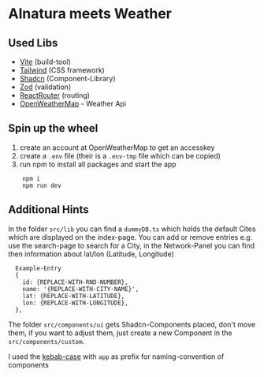 # Alnatura meets Weather

## Used Libs
- [Vite](https://vite.dev/) (build-tool)
- [Tailwind](https://tailwindcss.com/) (CSS framework)
- [Shadcn](https://ui.shadcn.com/) (Component-Library)
- [Zod](https://zod.dev/) (validation)
- [ReactRouter](https://reactrouter.com/home) (routing)
- [OpenWeatherMap](https://openweathermap.org/) - Weather Api

## Spin up the wheel
1. create an account at OpenWeatherMap to get an accesskey
2. create a `.env` file (their is a `.env-tmp` file which can be copied)
3. run npm to install all packages and start the app 
```
    npm i
    npm run dev
```
## Additional Hints
In the folder `src/lib` you can find a `dummyDB.ts` which holds the default Cites which are displayed on the index-page. You can add or remove entries e.g. use the search-page to search for a City, in the Network-Panel you can find then information about lat/lon (Latitude, Longitude)
```
  Example-Entry
  {
    id: {REPLACE-WITH-RND-NUMBER},
    name: '{REPLACE-WITH-CITY-NAME}',
    lat: {REPLACE-WITH-LATITUDE},
    lon: {REPLACE-WITH-LONGITUDE},
  },
```

The folder `src/components/ui` gets Shadcn-Components placed, don't move them, if you want to adjust them, just create a new Component in the `src/components/custom`.

I used the [kebab-case](https://developer.mozilla.org/de/docs/Glossary/Kebab_case) with `app` as prefix for naming-convention of components